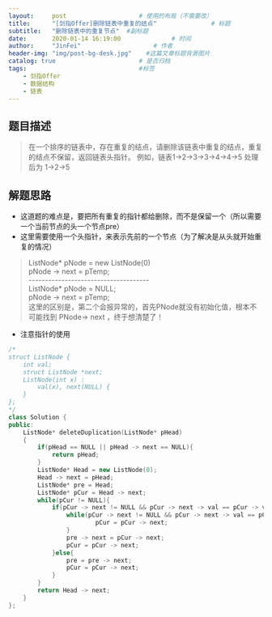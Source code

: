 ```yaml
---
layout:     post                    # 使用的布局（不需要改） 
title:      "[剑指Offer]删除链表中重复的结点"               # 标题  
subtitle:   "删除链表中的重复节点"  #副标题 
date:       2020-01-14 16:19:00              # 时间 
author:     "JinFei"                    # 作者 
header-img: "img/post-bg-desk.jpg"    #这篇文章标题背景图片 
catalog: true                       # 是否归档 
tags:                               #标签     
    - 剑指Offer 
    - 数据结构
    - 链表
---
```


## 题目描述
> 在一个排序的链表中，存在重复的结点，请删除该链表中重复的结点，重复的结点不保留，返回链表头指针。 例如，链表1->2->3->3->4->4->5 处理后为 1->2->5




## 解题思路

- 这道题的难点是，要把所有重复的指针都给删除，而不是保留一个（所以需要一个当前节点的头一个节点pre）
- 这里需要使用一个头指针，来表示先前的一个节点（为了解决是从头就开始重复的情况）
> ListNode* pNode = new ListNode(0) <br>
pNode -> next = pTemp; <br>
------------------------------------- <br>
ListNode* pNode = NULL; <br>
pNode -> next = pTemp;  <br>
这里的区别是，第二个会报异常的，首先PNode就没有初始化值，根本不可能找到 PNode-> next ，终于想清楚了！
- 注意指针的使用


```C++
/*
struct ListNode {
    int val;
    struct ListNode *next;
    ListNode(int x) :
        val(x), next(NULL) {
    }
};
*/
class Solution {
public:
    ListNode* deleteDuplication(ListNode* pHead)
    {
        if(pHead == NULL || pHead -> next == NULL){
            return pHead;
        }
        ListNode* Head = new ListNode(0);
        Head -> next = pHead;
        ListNode* pre = Head;
        ListNode* pCur = Head -> next;
        while(pCur != NULL){
            if(pCur -> next != NULL && pCur -> next -> val == pCur -> val){
                while(pCur -> next != NULL && pCur -> next -> val == pCur -> val){
                        pCur = pCur -> next;                   
                }
                pre -> next = pCur -> next;
                pCur = pCur -> next;
            }else{
                pre = pre -> next;
                pCur = pCur -> next;
            }
        }
        return Head -> next;
    }
};
```
